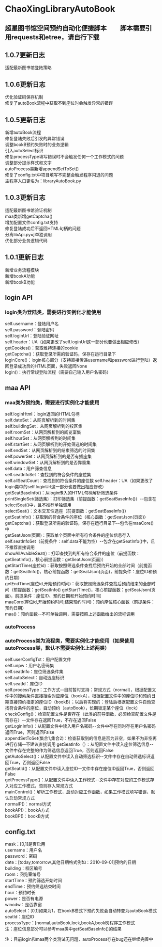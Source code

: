 # ChaoXingLibraryAutoBook
 超星图书馆空间预约自动化便捷脚本        
 脚本需要引用requests和etree，请自行下载
 ---
 ## 1.0.7更新日志
 适配最新图书馆登陆策略       
 ## 1.0.6更新日志
 优化验证码保存机制      
 修复了autoBook流程中获取不到座位时会触发异常的错误     
 ## 1.0.5更新日志     
 新增autoBook流程     
 修复登陆失败后引发的异常错误       
 调整bookB预约失败时的业务逻辑      
 引入autoSelect标识      
 修复processType填写错误时不会触发任何一个工作模式的问题      
 调整部分提示样式和文字        
 autoProcess类新增appendSetToSet()      
 修复了config.txt中项目填写不完整会触发程序闪退的问题     
 主程序入口更名为：libraryAutoBook.py      
 ## 1.0.3更新日志     
 适配最新图书馆验证机制      
 maa类新增getCaptcha()     
 增加配置文件config.txt支持   
 修复登陆成功后不返回HTML句柄的问题        
 分离libApi.py可单独调用     
 优化部分业务逻辑代码   
 ## 1.0.1更新日志
 新增业务流程模块         
 新增bookA功能    
 新增bookB功能     
 ## login API    
 ### login类为登陆类，需要进行实例化才能使用   
 self.username：登陆用户名   
 self.password：登陆密码    
 self.loginUrl：登陆验证网址   
 self.header：UA（如果更改了self.loginUrl这一部分也要做出相应修改）   
 getCookies()：获取维持连接的cookie   
 getCaptcha()：获取登录所需的验证码，保存在运行目录下   
 loginCore()：login核心部分（支持直接传递username和password进行登陆）返回登录成功后的HTML页面，失败返回None   
 login()：执行常规登陆流程（需要自己输入用户名密码）   
 ## maa API   
 ### maa类为预约类，需要进行实例化才能使用   
 self.loginHtml：login返回的HTML句柄   
 self.dateSet：从网页解析到的时间集   
 self.buildingSet：从网页解析到的校区集   
 self.roomSet：从网页解析到的阅览室集   
 self.hourSet：从网页解析到的时间集   
 self.startSet：从网页解析到的开始筛选的时间集   
 self.endSet：从网页解析到的结束筛选的时间集   
 self.powerSet：从网页解析到的是否有插座集   
 self.windowSet：从网页解析到的是否靠窗集   
 self.data：用户筛查信息   
 self.seatInfoSet：查找到的符合条件的座位集   
 self.allSeatCount：查找到的符合条件的座位数
 self.header：UA（如果更改了login类中的self.loginUrl这一部分也要做出相应修改）   
 getSeatBaseInfo()：从login传入的HTML句柄解析筛选条件   
 printSingleSet(筛选集)：打印筛选集（前提函数：getSeatBaseInfo()）--包含在selectSeat()中，且不推荐单独调用   
 selectSeat()：文本交互性选座（前提函数：getSeatBaseInfo()）   
 getSeatInfo()：获取到的符合条件的座位（核心函数：getSeatJson(页面)）   
 getCaptcha()：获取登录所需的验证码，保存在运行目录下--包含在maaCore()中       
 getSeatJson(页面)：获取单个页面中所有符合条件的座位信息存入self.seatInfoSet（前提条件：self.data不能为空）--包含在getSeatInfo()中，且不推荐直接调用   
 showAllAvaibleSeat()：打印查找到的所有符合条件的座位（前提函数：getSeatInfo()，核心前提函数：getSeatJson(页面)）   
 getStartTime(座位id)：获取按照筛选条件查找后预约开始的全部时间（前提函数：getSeatInfo()，核心前提函数：getSeatJson(页面)，前提条件：座位ID和预约日期）   
 getEndTime(座位id,开始预约时间)：获取按照筛选条件查找后预约结束的全部时间（前提函数：getSeatInfo() getStartTime()，核心前提函数：getSeatJson(页面)，前提条件：座位ID、预约日期和开始预约时间）   
 maaCore(座位id,开始预约时间,结束预约时间)：预约座位核心函数（前提条件：预约日期）   
 maa()：预约函数--不可单独调用，需要按照上述函数给出的流程调用   
 ### autoProcess   
 ### autoProcess类为流程类，需要实例化才能使用（如果使用autoProcess类，默认不需要实例化上述两类）   
 self.userConfigTxt：用户配置文件   
 self.unpw：用户名密码集   
 self.seatInfo：座位筛选条件集   
 self.autoSelect：自动选座标识   
 self.seatId：座位ID   
 self.processType：工作方式--目前暂时支持：常规方式（normal），根据配置文件中的搜索条件直接搜索对应座位（bookA），根据配置文件中的座位ID和预约日期直接预约指定的座位ID（bookB）；以后将实现的：登陆后根据配置文件自动查找符合条件的座位，自动预约（autoBook），长期锁定某个座位（lock）   
 checkConfig()：检查配置文件是否存在（此类的前导函数，必须检查配置文件是否存在）--文件存在返回True，不存在返回False   
 getLoginInfo()：从配置文件中读入用户名密码--文件中存在同时存在用户名密码返回True，否则返回False   
 appendSetToSet(集合1,集合2)：检查获取到的信息是否为非空，如果不为非空再进行存储--不建议直接调用
 getSeatInfo（）：从配置文件中读入座位筛选信息--文件中存在完整的作为筛选信息返回True，否则返回False   
 getAutoSelect()：从配置文件中读入自动筛选标识--文件中存在自动筛选标识返回True，否则返回False   
 getSeatId()：从配置文件中读入座位ID--文件中存在座位ID返回True，否则返回False   
 getProcessType()：从配置文件中读入工作模式--文件中存在对应的工作模式存入对应工作模式，否则存入常规方式   
 mainControl()：解析工作模式，启动对应工作函数，如果工作模式填写错误，默认启动常规方式   
 normalP()：normal方式   
 bookAP()：bookA方式   
 bookBP()：bookB方式   
 ## config.txt    
 mask：[0,1]是否启用      
 username：用户名       
 password：密码        
 date：[today,tomorrow,其他日期格式例如：2010-09-01]预约的日期        
 building：校区编号        
 room：阅览室编号         
 startTime：预约筛选开始时间       
 endTime：预约筛选结束时间       
 hour：预约时长       
 power：是否有电源         
 winodw：是否靠窗       
 autoSelect：[0,1]如果为1，在bookB模式下预约失败会自动转变为autoBook模式       
 seatId：座位ID     
 processType：[normal,autoBook,lock,bookA,bookB]程序工作模式   
 注：座位信息部分可以参考maa类中getSeatBaseInfo()的结果
 
 注：目前login和maa两个类测试无问题，autoProcess存在bug还在继续完善中   
